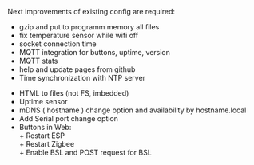 Next improvements of existing config are required:

- gzip and put to programm memory all files
- fix temperature sensor while wifi off
- socket connection time
- MQTT integration for buttons, uptime, version
- MQTT stats
- help and update pages from github
- Time synchronization with NTP server

+ HTML to files (not FS, imbedded)
+ Uptime sensor
+ mDNS ( hostname ) change option and availability by hostname.local
+ Add Serial port change option
+ Buttons in Web: <br>
	  + Restart ESP<br>
	  + Restart Zigbee<br>
	  + Enable BSL and POST request for BSL
